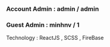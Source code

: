 

### Account Admin : admin / admin
### Guest Admin : minhnv / 1



Technology : 
ReactJS , SCSS , FireBase
